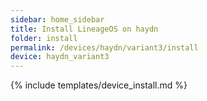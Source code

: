 ```yaml
---
sidebar: home_sidebar
title: Install LineageOS on haydn
folder: install
permalink: /devices/haydn/variant3/install
device: haydn_variant3
---
```

{% include templates/device_install.md %}
